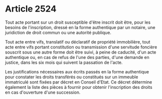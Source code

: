 # Article 2524

Tout acte portant sur un droit susceptible d'être inscrit doit être, pour les besoins de l'inscription, dressé en la forme authentique par un notaire, une juridiction de droit commun ou une autorité publique.

Tout acte entre vifs, translatif ou déclaratif de propriété immobilière, tout acte entre vifs portant constitution ou transmission d'une servitude foncière souscrit sous une autre forme doit être suivi, à peine de caducité, d'un acte authentique ou, en cas de refus de l'une des parties, d'une demande en justice, dans les six mois qui suivent la passation de l'acte.

Les justifications nécessaires aux écrits passés en la forme authentique pour constater les droits transférés ou constitués sur un immeuble immatriculé sont fixées par décret en Conseil d'Etat. Ce décret détermine également la liste des pièces à fournir pour obtenir l'inscription des droits en cas d'ouverture d'une succession.
